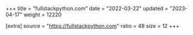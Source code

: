 +++
title = "fullstackpython.com"
date = "2022-03-22"
updated = "2023-04-17"
weight = 12220

[extra]
source = "https://fullstackpython.com"
ratio = 48
size = 12
+++
